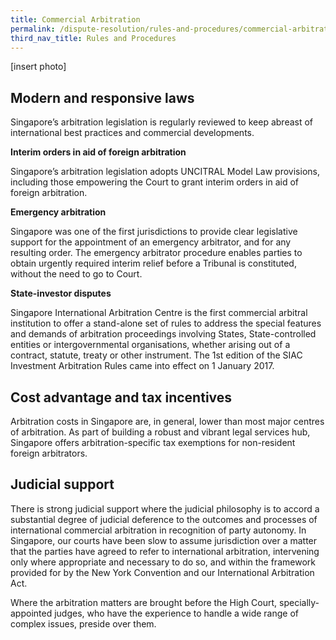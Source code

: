 ```yaml
---
title: Commercial Arbitration
permalink: /dispute-resolution/rules-and-procedures/commercial-arbitration/
third_nav_title: Rules and Procedures
---
```


[insert photo]

## Modern and responsive laws

Singapore’s arbitration legislation is regularly reviewed to keep abreast of international best practices and commercial developments.

**Interim orders in aid of foreign arbitration**

Singapore’s arbitration legislation adopts UNCITRAL Model Law provisions, including those empowering the Court to grant interim orders in aid of foreign arbitration.

**Emergency arbitration**

Singapore was one of the first jurisdictions to provide clear legislative support for the appointment of an emergency arbitrator, and for any resulting order. The emergency arbitrator procedure enables parties to obtain urgently required interim relief before a Tribunal is constituted, without the need to go to Court.

**State-investor disputes**

Singapore International Arbitration Centre is the first commercial arbitral institution to offer a stand-alone set of rules to address the special features and demands of arbitration proceedings involving States, State-controlled entities or intergovernmental organisations, whether arising out of a contract, statute, treaty or other instrument. The 1st edition of the SIAC Investment Arbitration Rules came into effect on 1 January 2017.

## Cost advantage and tax incentives

Arbitration costs in Singapore are, in general, lower than most major centres of arbitration. As part of building a robust and vibrant legal services hub, Singapore offers arbitration-specific tax exemptions for non-resident foreign arbitrators.

## Judicial support

There is strong judicial support  where the judicial philosophy is to accord a substantial degree of judicial deference to the outcomes and processes of international commercial arbitration in recognition of party autonomy. In Singapore, our courts have been slow to assume jurisdiction over a matter that the parties have agreed to refer to international arbitration, intervening only where appropriate and necessary to do so, and within the framework provided for by the New York Convention and our International Arbitration Act.

Where the arbitration matters are brought before the High Court, specially-appointed judges, who have the experience to handle a wide range of complex issues, preside over them.
